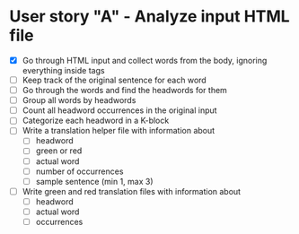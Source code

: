 # User story "A" - Analyze input HTML file
- [x] Go through HTML input and collect words from the body,
    ignoring everything inside tags
- [ ] Keep track of the original sentence for each word
- [ ] Go through the words and find the headwords for them
- [ ] Group all words by headwords
- [ ] Count all headword occurrences in the original input
- [ ] Categorize each headword in a K-block
- [ ] Write a translation helper file with information about
    - [ ] headword
    - [ ] green or red
    - [ ] actual word
    - [ ] number of occurrences
    - [ ] sample sentence (min 1, max 3)
- [ ] Write green and red translation files with information about
    - [ ] headword
    - [ ] actual word
    - [ ] occurrences

